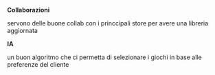 __Collaborazioni__

servono delle buone collab con i princcipali store per avere una libreria aggiornata

__IA__

un buon algoritmo che ci permetta di selezionare i giochi in base alle preferenze del cliente